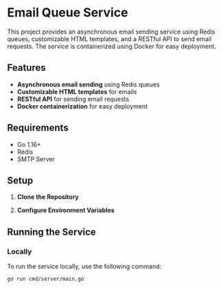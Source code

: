 # Email Queue Service

This project provides an asynchronous email sending service using Redis queues, customizable HTML templates, and a RESTful API to send email requests. The service is containerized using Docker for easy deployment.

## Features

- **Asynchronous email sending** using Redis queues
- **Customizable HTML templates** for emails
- **RESTful API** for sending email requests
- **Docker containerization** for easy deployment

## Requirements

- Go 1.16+
- Redis
- SMTP Server

## Setup

1. **Clone the Repository**

2. **Configure Environment Variables**



## Running the Service

### Locally

To run the service locally, use the following command:

```bash
go run cmd/server/main.go
```
